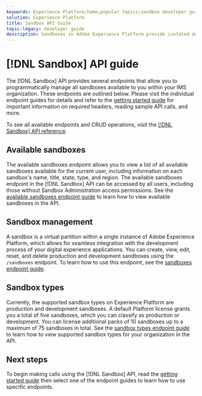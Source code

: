 ```yaml
---
keywords: Experience Platform;home;popular topics;sandbox developer guide
solution: Experience Platform
title: Sandbox API Guide
topic-legacy: developer guide
description: Sandboxes in Adobe Experience Platform provide isolated development environments that allow you to test features, run experiments, and make custom configurations without impacting your production environment.
---
```

# [!DNL Sandbox] API guide

The [!DNL Sandbox] API provides several endpoints that allow you to programmatically manage all sandboxes available to you within your IMS organization. These endpoints are outlined below. Please visit the individual endpoint guides for details and refer to the [getting started guide](./getting-started.md) for important information on required headers, reading sample API calls, and more.

To see all available endpoints and CRUD operations, visit the [[!DNL Sandbox] API reference](https://www.adobe.io/apis/experienceplatform/home/api-reference.html#!acpdr/swagger-specs/sandbox-api.yaml).

## Available sandboxes

The available sandboxes endpoint allows you to view a list of all available sandboxes available for the current user, including information on each sandbox's name, title, state, type, and region. The available sandboxes endpoint in the [!DNL Sandbox] API can be accessed by all users, including those without Sandbox Administration access permissions. See the [available sandboxes endpoint guide](./available.md) to learn how to view available sandboxes in the API.

## Sandbox management

A sandbox is a virtual partition within a single instance of Adobe Experience Platform, which allows for seamless integration with the development process of your digital experience applications. You can create, view, edit, reset, and delete production and development sandboxes using the `/sandboxes` endpoint. To learn how to use this endpoint, see the [sandboxes endpoint guide](./sandboxes.md).

## Sandbox types

Currently, the supported sandbox types on Experience Platform are production and development sandboxes. A default Platform license grants you a total of five sandboxes, which you can classify as production or development. You can license additional packs of 10 sandboxes up to a maximum of 75 sandboxes in total. See the [sandbox types endpoint guide](./types.md) to learn how to view supported sandbox types for your organization in the API.

## Next steps

To begin making calls using the [!DNL Sandbox] API, read the [getting started guide](./getting-started.md) then select one of the endpoint guides to learn how to use specific endpoints.